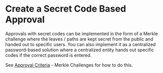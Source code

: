 # Create a Secret Code Based Approval

Approvals with secret codes can be implemented in the form of a Merkle challenge where the leaves / paths are kept secret from the public and handed out to specific users. You can also implement it as a centralized password-based solution where a centralized entity hands out specific codes if the correct password is entered.

See [Approval Criteria](../core-concepts/approval-criteria.md) - Merkle Challenges for how to do this.
